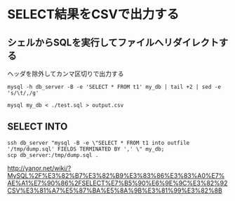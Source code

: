 ﻿# SELECT結果をCSVで出力する

## シェルからSQLを実行してファイルへリダイレクトする
ヘッダを除外してカンマ区切りで出力する

```clike
mysql -h db_server -B -e 'SELECT * FROM t1' my_db | tail +2 | sed -e 's/\t/,/g'
```

```clike
mysql my_db < ./test.sql > output.csv
```

## SELECT INTO

```clike
ssh db_server "mysql -B -e \"SELECT * FROM t1 into outfile '/tmp/dump.sql' FIELDS TERMINATED BY ',' \" my_db;
scp db_server:/tmp/dump.sql .
```

http://yanor.net/wiki/?MySQL%2F%E3%82%B7%E3%82%B9%E3%83%86%E3%83%A0%E7%AE%A1%E7%90%86%2FSELECT%E7%B5%90%E6%9E%9C%E3%82%92CSV%E3%81%A7%E5%87%BA%E5%8A%9B%E3%81%99%E3%82%8B
